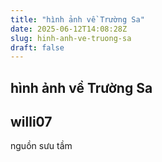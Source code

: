 ```yaml
---
title: "hình ảnh về Trường Sa"
date: 2025-06-12T14:08:28Z
slug: hinh-anh-ve-truong-sa
draft: false
---
```


## hình ảnh về Trường Sa

## willi07

nguồn sưu tầm
